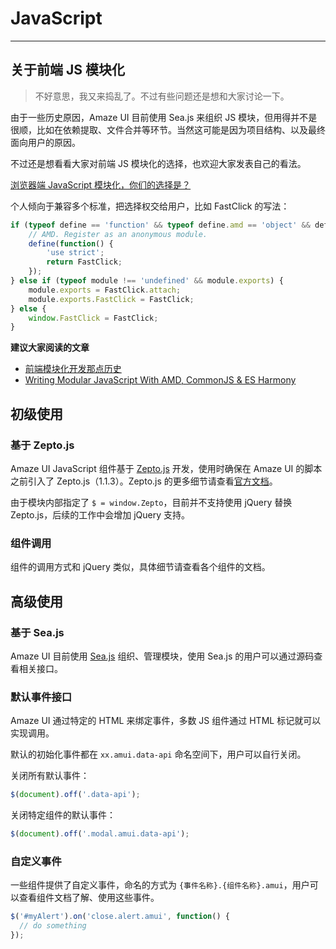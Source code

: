 # JavaScript
---

## 关于前端 JS 模块化

> 不好意思，我又来捣乱了。不过有些问题还是想和大家讨论一下。

由于一些历史原因，Amaze UI 目前使用 Sea.js 来组织 JS 模块，但用得并不是很顺，比如在依赖提取、文件合并等环节。当然这可能是因为项目结构、以及最终面向用户的原因。

不过还是想看看大家对前端 JS 模块化的选择，也欢迎大家发表自己的看法。

<script type="text/javascript" charset="utf-8" src="http://static.polldaddy.com/p/8231710.js"></script>
<noscript><a href="http://polldaddy.com/poll/8231710/">浏览器端 JavaScript 模块化，你们的选择是？</a></noscript>

个人倾向于兼容多个标准，把选择权交给用户，比如 FastClick 的写法：

```javascript
if (typeof define == 'function' && typeof define.amd == 'object' && define.amd) {
	// AMD. Register as an anonymous module.
	define(function() {
		'use strict';
		return FastClick;
	});
} else if (typeof module !== 'undefined' && module.exports) {
	module.exports = FastClick.attach;
	module.exports.FastClick = FastClick;
} else {
	window.FastClick = FastClick;
}
```

__建议大家阅读的文章__

* [前端模块化开发那点历史](https://github.com/seajs/seajs/issues/588)
* [Writing Modular JavaScript With AMD, CommonJS & ES Harmony](http://addyosmani.com/writing-modular-js/)

## 初级使用

### 基于 Zepto.js

Amaze UI JavaScript 组件基于 [Zepto.js](http://zeptojs.com/) 开发，使用时确保在 Amaze UI 的脚本之前引入了 Zepto.js（1.1.3）。Zepto.js 的更多细节请查看[官方文档](http://zeptojs.com/)。

由于模块内部指定了 `$ = window.Zepto`，目前并不支持使用 jQuery 替换 Zepto.js，后续的工作中会增加 jQuery 支持。

### 组件调用

组件的调用方式和 jQuery 类似，具体细节请查看各个组件的文档。

## 高级使用

### 基于 Sea.js

Amaze UI 目前使用 [Sea.js](http://seajs.org/) 组织、管理模块，使用 Sea.js 的用户可以通过源码查看相关接口。

### 默认事件接口

Amaze UI 通过特定的 HTML 来绑定事件，多数 JS 组件通过 HTML 标记就可以实现调用。

默认的初始化事件都在 `xx.amui.data-api` 命名空间下，用户可以自行关闭。

关闭所有默认事件：

```javascript
$(document).off('.data-api');
```

关闭特定组件的默认事件：

```javascript
$(document).off('.modal.amui.data-api');
```

### 自定义事件

一些组件提供了自定义事件，命名的方式为 `{事件名称}.{组件名称}.amui`，用户可以查看组件文档了解、使用这些事件。

```javascript
$('#myAlert').on('close.alert.amui', function() {
  // do something
});
```

